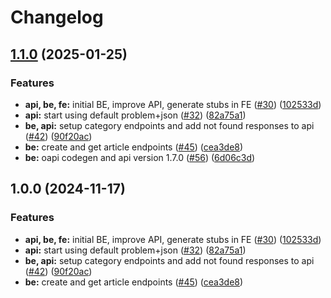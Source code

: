 # Changelog

## [1.1.0](https://github.com/rikotsev/markdown-blog/compare/backend-v1.0.0...backend-v1.1.0) (2025-01-25)


### Features

* **api, be, fe:** initial BE, improve API, generate stubs in FE ([#30](https://github.com/rikotsev/markdown-blog/issues/30)) ([102533d](https://github.com/rikotsev/markdown-blog/commit/102533d6d0cd9e5d593b401879726fd74d293f4f))
* **api:** start using default problem+json ([#32](https://github.com/rikotsev/markdown-blog/issues/32)) ([82a75a1](https://github.com/rikotsev/markdown-blog/commit/82a75a1e54947ca056c6d74861662d209dc2c94d))
* **be, api:** setup category endpoints and add not found responses to api ([#42](https://github.com/rikotsev/markdown-blog/issues/42)) ([90f20ac](https://github.com/rikotsev/markdown-blog/commit/90f20ac15d85c0f0858cf8dc295135acfbc7c48c))
* **be:** create and get article endpoints ([#45](https://github.com/rikotsev/markdown-blog/issues/45)) ([cea3de8](https://github.com/rikotsev/markdown-blog/commit/cea3de83e1740e31ea387c187a1385c68d027129))
* **be:** oapi codegen and api version 1.7.0 ([#56](https://github.com/rikotsev/markdown-blog/issues/56)) ([6d06c3d](https://github.com/rikotsev/markdown-blog/commit/6d06c3dd562cec7024a3f408bf9dbc35107f0a7f))

## 1.0.0 (2024-11-17)


### Features

* **api, be, fe:** initial BE, improve API, generate stubs in FE ([#30](https://github.com/rikotsev/markdown-blog/issues/30)) ([102533d](https://github.com/rikotsev/markdown-blog/commit/102533d6d0cd9e5d593b401879726fd74d293f4f))
* **api:** start using default problem+json ([#32](https://github.com/rikotsev/markdown-blog/issues/32)) ([82a75a1](https://github.com/rikotsev/markdown-blog/commit/82a75a1e54947ca056c6d74861662d209dc2c94d))
* **be, api:** setup category endpoints and add not found responses to api ([#42](https://github.com/rikotsev/markdown-blog/issues/42)) ([90f20ac](https://github.com/rikotsev/markdown-blog/commit/90f20ac15d85c0f0858cf8dc295135acfbc7c48c))
* **be:** create and get article endpoints ([#45](https://github.com/rikotsev/markdown-blog/issues/45)) ([cea3de8](https://github.com/rikotsev/markdown-blog/commit/cea3de83e1740e31ea387c187a1385c68d027129))
